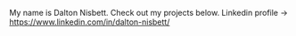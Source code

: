 My name is Dalton Nisbett. Check out my projects below. 
Linkedin profile -> https://www.linkedin.com/in/dalton-nisbett/

<!---
nisbetda/nisbetda is a ✨ special ✨ repository because its `README.md` (this file) appears on your GitHub profile.
You can click the Preview link to take a look at your changes.
--->
